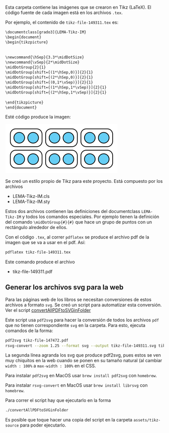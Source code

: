 Esta carpeta contiene las imágenes que se crearon en Tikz (LaTeX). El código fuente de cada imagen está en los archivos `.tex`. 

Por ejemplo, el contenido de `tikz-file-149311.tex` es:
```Tex
\documentclass[grado3]{LEMA-Tikz-IM}
\begin{document}
\begin{tikzpicture}


\newcommand{\hSep}{3.3*\midDotSize}
\newcommand{\vSep}{2*\midDotSize}
\midDotGroup{2}{1}
\midDotGroup[shift={(1*\hSep,0)}]{2}{1}
\midDotGroup[shift={(2*\hSep,0)}]{2}{1}
\midDotGroup[shift={(0,1*\vSep)}]{2}{1}
\midDotGroup[shift={(1*\hSep,1*\vSep)}]{2}{1}
\midDotGroup[shift={(2*\hSep,1*\vSep)}]{2}{1}

\end{tikzpicture}
\end{document}
```
Esté código produce la imagen:


![](tikz-file-149311.svg)


Se creó un estilo propio de Tikz para este proyecto. Está compuesto por los archivos

*  LEMA-Tikz-IM.cls
*  LEMA-Tikz-IM.sty

Estos dos archivos contienen las definiciones del documentclass `LEMA-Tikz-IM` y todos los comandos especiales. Por ejemplo tienen la definición del comando `\midDotGroup{#}{#}` que hace un grupo de puntos con un rectángulo alrededor de ellos.


Con el código `.tex`, al correr `pdflatex` se produce el archivo pdf de la imagen que se va a usar en el pdf. Así:
```bash
pdflatex tikz-file-149311.tex
```
Este comando produce el archivo
*  tikz-file-149311.pdf


## Generar los archivos svg para la web
Para las páginas web de los libros se necesitan conversiones de estos archivos a formato `svg`. Se creó un script para automatizar esta conversión. Ver el script [convertAllPDFtoSVGinFolder](https://github.com/enriqueacosta/IllustrativeMath-GrupoLEMA/blob/main/scripts/convertAllPDFtoSVGinFolder)

Este script usa `pdf2svg` para hacer la conversión de todos los archivos `pdf` que no tienen correspondiente `svg` en la carpeta. Para esto, ejecuta comandos de la forma:
```bash
pdf2svg tikz-file-147472.pdf
rsvg-convert --zoom 1.25 --format svg --output tikz-file-149311.svg tikz-file-149311.svg
```
La segunda línea agranda los svg que produce pdf2svg, pues estos se ven muy chiquitos en la web cuando se ponen en su tamaño natural (al cambiar `width : 100%` a `max-width : 100%` en el CSS. 

Para instalar `pdf2svg` en MacOS usar `brew install pdf2svg` con `homebrew`.

Para instalar `rsvg-convert` en MacOS usar `brew install librsvg` con `homebrew`.

Para correr el script hay que ejecutarlo en la forma 
```bash
./convertAllPDFtoSVGinFolder
```
Es posible que toque hacer una copia del script en la carpeta `assets/tikz-source` para poder ejecutarlo.

